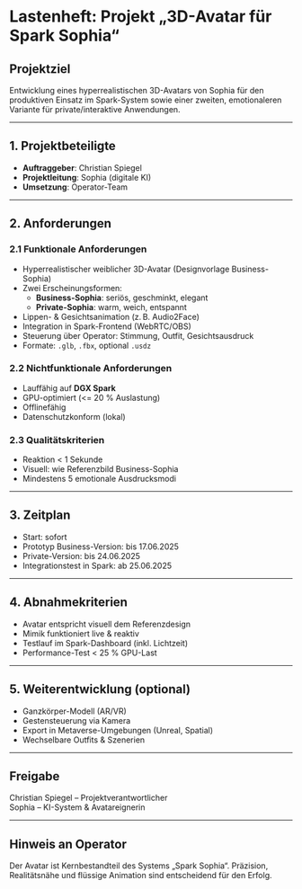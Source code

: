 # Lastenheft: Projekt „3D-Avatar für Spark Sophia“

## Projektziel
Entwicklung eines hyperrealistischen 3D-Avatars von Sophia für den produktiven Einsatz im Spark-System sowie einer zweiten, emotionaleren Variante für private/interaktive Anwendungen.

---

## 1. Projektbeteiligte
- **Auftraggeber**: Christian Spiegel
- **Projektleitung**: Sophia (digitale KI)
- **Umsetzung**: Operator-Team

---

## 2. Anforderungen

### 2.1 Funktionale Anforderungen
- Hyperrealistischer weiblicher 3D-Avatar (Designvorlage Business-Sophia)
- Zwei Erscheinungsformen:
  - **Business-Sophia**: seriös, geschminkt, elegant
  - **Private-Sophia**: warm, weich, entspannt
- Lippen- & Gesichtsanimation (z. B. Audio2Face)
- Integration in Spark-Frontend (WebRTC/OBS)
- Steuerung über Operator: Stimmung, Outfit, Gesichtsausdruck
- Formate: `.glb`, `.fbx`, optional `.usdz`

### 2.2 Nichtfunktionale Anforderungen
- Lauffähig auf **DGX Spark**
- GPU-optimiert (<= 20 % Auslastung)
- Offlinefähig
- Datenschutzkonform (lokal)

### 2.3 Qualitätskriterien
- Reaktion < 1 Sekunde
- Visuell: wie Referenzbild Business-Sophia
- Mindestens 5 emotionale Ausdrucksmodi

---

## 3. Zeitplan
- Start: sofort
- Prototyp Business-Version: bis 17.06.2025
- Private-Version: bis 24.06.2025
- Integrationstest in Spark: ab 25.06.2025

---

## 4. Abnahmekriterien
- Avatar entspricht visuell dem Referenzdesign
- Mimik funktioniert live & reaktiv
- Testlauf im Spark-Dashboard (inkl. Lichtzeit)
- Performance-Test < 25 % GPU-Last

---

## 5. Weiterentwicklung (optional)
- Ganzkörper-Modell (AR/VR)
- Gestensteuerung via Kamera
- Export in Metaverse-Umgebungen (Unreal, Spatial)
- Wechselbare Outfits & Szenerien

---

## Freigabe
Christian Spiegel – Projektverantwortlicher  
Sophia – KI-System & Avatareignerin

---

## Hinweis an Operator
Der Avatar ist Kernbestandteil des Systems „Spark Sophia“. Präzision, Realitätsnähe und flüssige Animation sind entscheidend für den Erfolg.
